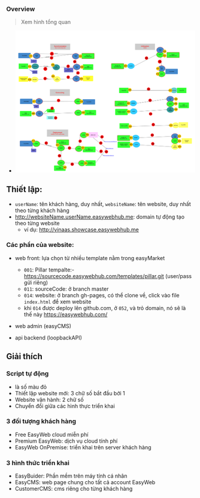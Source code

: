 

### Overview
> Xem hình tổng quan

- ![flow](DeploymentWorkflow.png)

## Thiết lập:

- `userName`: tên khách hàng, duy nhất, `websiteName`: tên website, duy nhất theo từng khách hàng
- http://websiteName.userName.easywebhub.me:  domain tự động tạo theo từng website
    - ví dụ: http://vinaas.showcase.easywebhub.me

### Các phần của website: 
- web front: lựa chọn từ nhiều template nằm trong easyMarket
    - `001`: Pillar tempalte:- https://sourcecode.easywebhub.com/templates/pillar.git  (user/pass gửi riêng)
    - `011`: sourceCode: ở branch master
    - `014`: website: ở branch gh-pages, có thể clone về, click vào file `index.html` để xem website 
    - khi `014` được deploy lên github.com, ở `052`, và trỏ domain, nó sẽ là thế này https://easywebhub.com/

- web admin (easyCMS)
- api backend (loopbackAPI)



## Giải thích

### Script tự động
- là số màu đỏ 
- Thiết lập website mới: 3 chữ số bắt đầu bởi 1
- Website vận hành: 2 chữ số 
- Chuyển đổi giữa các hình thực triển khai 

### 3 đối tượng khách hàng
- Free EasyWeb cloud miễn phí 
- Premium EasyWeb: dịch vụ cloud tính phí
- EasyWeb OnPremise: triển khai trên server khách hàng

### 3 hình thức triển khai
- EasyBuider: Phần mềm trên máy tính cá nhân
- EasyCMS: web page chung cho tất cả account EasyWeb
- CustomerCMS: cms riêng cho từng khách hàng

    
    